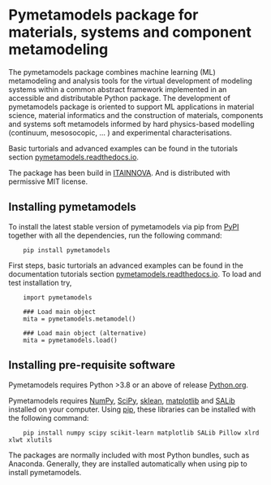 Pymetamodels package for materials, systems and component metamodeling
======================================================================

The pymetamodels package combines machine learning (ML) metamodeling and analysis tools for the virtual development of modeling systems within a common abstract framework implemented in an accessible and distributable Python package. The development of pymetamodels package is oriented to support ML applications in  material science, material informatics and the construction of materials, components and systems soft metamodels informed by hard physics-based modelling (continuum, mesosocopic, ... ) and experimental characterisations.

Basic turtorials and advanced examples can be found in the tutorials section [pymetamodels.readthedocs.io](https://pymetamodels.readthedocs.io/en/latest/).

The package has been build in [ITAINNOVA](https://www.itainnova.es/es). And is distributed with permissive MIT license.

Installing pymetamodels
-----------------------

To install the latest stable version of pymetamodels via pip from [PyPI](https://pypi.org/project/pymetamodels) together with all the dependencies, run the following command:

```
    pip install pymetamodels
```

First steps, basic turtorials an advanced examples can be found in the documentation tutorials section [pymetamodels.readthedocs.io](https://pymetamodels.readthedocs.io/en/latest/). To load and test installation try,

```
    import pymetamodels

    ### Load main object
    mita = pymetamodels.metamodel()

    ### Load main object (alternative)
    mita = pymetamodels.load()
```

Installing pre-requisite software
---------------------------------

Pymetamodels requires Python >3.8 or an above of release [Python.org](https://www.python.org).

Pymetamodels requires [NumPy](http://www.numpy.org/), [SciPy](http://www.scipy.org), [sklean](https://scikit-learn.org), [matplotlib](http://matplotlib.org) and [SALib](https://salib.readthedocs.io) installed on your computer.  Using [pip](https://pip.pypa.io/en/stable/installing), these libraries can be installed with the following command:

```
    pip install numpy scipy scikit-learn matplotlib SALib Pillow xlrd xlwt xlutils
```

The packages are normally included with most Python bundles, such as Anaconda. Generally, they are installed automatically when using pip to install pymetamodels.